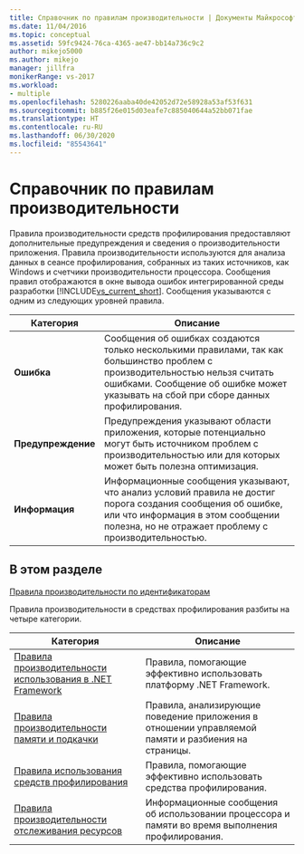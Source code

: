 ```yaml
---
title: Справочник по правилам производительности | Документы Майкрософт
ms.date: 11/04/2016
ms.topic: conceptual
ms.assetid: 59fc9424-76ca-4365-ae47-bb14a736c9c2
author: mikejo5000
ms.author: mikejo
manager: jillfra
monikerRange: vs-2017
ms.workload:
- multiple
ms.openlocfilehash: 5280226aaba40de42052d72e58928a53af53f631
ms.sourcegitcommit: b885f26e015d03eafe7c885040644a52bb071fae
ms.translationtype: HT
ms.contentlocale: ru-RU
ms.lasthandoff: 06/30/2020
ms.locfileid: "85543641"
---
```

# <a name="performance-rules-reference"></a>Справочник по правилам производительности
Правила производительности средств профилирования предоставляют дополнительные предупреждения и сведения о производительности приложения. Правила производительности используются для анализа данных в сеансе профилирования, собранных из таких источников, как Windows и счетчики производительности процессора. Сообщения правил отображаются в окне вывода ошибок интегрированной среды разработки [!INCLUDE[vs_current_short](../code-quality/includes/vs_current_short_md.md)]. Сообщения указываются с одним из следующих уровней правила.

|Категория|Описание|
|-|-|
|**Ошибка**|Сообщения об ошибках создаются только несколькими правилами, так как большинство проблем с производительностью нельзя считать ошибками. Сообщение об ошибке может указывать на сбой при сборе данных профилирования.|
|**Предупреждение**|Предупреждения указывают области приложения, которые потенциально могут быть источником проблем с производительностью или для которых может быть полезна оптимизация.|
|**Информация**|Информационные сообщения указывают, что анализ условий правила не достиг порога создания сообщения об ошибке, или что информация в этом сообщении полезна, но не отражает проблему с производительностью.|

## <a name="in-this-section"></a>В этом разделе

[Правила производительности по идентификаторам](../profiling/performance-rules-by-id.md)

Правила производительности в средствах профилирования разбиты на четыре категории.

|Категория|Описание|
|-|-|
|[Правила производительности использования в .NET Framework](../profiling/dotnet-framework-usage-performance-rules.md)|Правила, помогающие эффективно использовать платформу .NET Framework.|
|[Правила производительности памяти и подкачки](../profiling/memory-and-paging-performance-rules.md)|Правила, анализирующие поведение приложения в отношении управляемой памяти и разбиения на страницы.|
|[Правила использования средств профилирования](../profiling/profiling-tools-usage-rules.md)|Правила, помогающие эффективно использовать средства профилирования.|
|[Правила производительности отслеживания ресурсов](../profiling/resource-monitoring-performance-rules.md)|Информационные сообщения об использовании процессора и памяти во время выполнения профилирования.|
